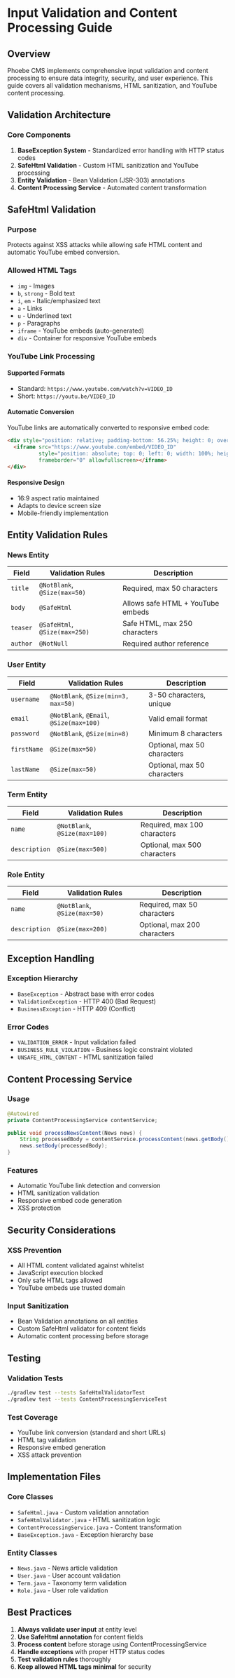 # Input Validation and Content Processing Guide

## Overview

Phoebe CMS implements comprehensive input validation and content processing to ensure data integrity,
security, and user experience. This guide covers all validation mechanisms, HTML sanitization, and
YouTube content processing.

## Validation Architecture

### Core Components

1. **BaseException System** - Standardized error handling with HTTP status codes
2. **SafeHtml Validation** - Custom HTML sanitization and YouTube processing
3. **Entity Validation** - Bean Validation (JSR-303) annotations
4. **Content Processing Service** - Automated content transformation

## SafeHtml Validation

### Purpose
Protects against XSS attacks while allowing safe HTML content and automatic YouTube embed conversion.

### Allowed HTML Tags
- `img` - Images
- `b`, `strong` - Bold text
- `i`, `em` - Italic/emphasized text
- `a` - Links
- `u` - Underlined text
- `p` - Paragraphs
- `iframe` - YouTube embeds (auto-generated)
- `div` - Container for responsive YouTube embeds

### YouTube Link Processing

#### Supported Formats
- Standard: `https://www.youtube.com/watch?v=VIDEO_ID`
- Short: `https://youtu.be/VIDEO_ID`

#### Automatic Conversion
YouTube links are automatically converted to responsive embed code:

```html
<div style="position: relative; padding-bottom: 56.25%; height: 0; overflow: hidden;">
  <iframe src="https://www.youtube.com/embed/VIDEO_ID" 
          style="position: absolute; top: 0; left: 0; width: 100%; height: 100%;" 
          frameborder="0" allowfullscreen></iframe>
</div>
```

#### Responsive Design
- 16:9 aspect ratio maintained
- Adapts to device screen size
- Mobile-friendly implementation

## Entity Validation Rules

### News Entity

| Field | Validation Rules | Description |
|-------|------------------|-------------|
| `title` | `@NotBlank`, `@Size(max=50)` | Required, max 50 characters |
| `body` | `@SafeHtml` | Allows safe HTML + YouTube embeds |
| `teaser` | `@SafeHtml`, `@Size(max=250)` | Safe HTML, max 250 characters |
| `author` | `@NotNull` | Required author reference |

### User Entity

| Field | Validation Rules | Description |
|-------|------------------|-------------|
| `username` | `@NotBlank`, `@Size(min=3, max=50)` | 3-50 characters, unique |
| `email` | `@NotBlank`, `@Email`, `@Size(max=100)` | Valid email format |
| `password` | `@NotBlank`, `@Size(min=8)` | Minimum 8 characters |
| `firstName` | `@Size(max=50)` | Optional, max 50 characters |
| `lastName` | `@Size(max=50)` | Optional, max 50 characters |

### Term Entity

| Field | Validation Rules | Description |
|-------|------------------|-------------|
| `name` | `@NotBlank`, `@Size(max=100)` | Required, max 100 characters |
| `description` | `@Size(max=500)` | Optional, max 500 characters |

### Role Entity

| Field | Validation Rules | Description |
|-------|------------------|-------------|
| `name` | `@NotBlank`, `@Size(max=50)` | Required, max 50 characters |
| `description` | `@Size(max=200)` | Optional, max 200 characters |

## Exception Handling

### Exception Hierarchy
- `BaseException` - Abstract base with error codes
- `ValidationException` - HTTP 400 (Bad Request)
- `BusinessException` - HTTP 409 (Conflict)

### Error Codes
- `VALIDATION_ERROR` - Input validation failed
- `BUSINESS_RULE_VIOLATION` - Business logic constraint violated
- `UNSAFE_HTML_CONTENT` - HTML sanitization failed

## Content Processing Service

### Usage
```java
@Autowired
private ContentProcessingService contentService;

public void processNewsContent(News news) {
    String processedBody = contentService.processContent(news.getBody());
    news.setBody(processedBody);
}
```

### Features
- Automatic YouTube link detection and conversion
- HTML sanitization validation
- Responsive embed code generation
- XSS protection

## Security Considerations

### XSS Prevention
- All HTML content validated against whitelist
- JavaScript execution blocked
- Only safe HTML tags allowed
- YouTube embeds use trusted domain

### Input Sanitization
- Bean Validation annotations on all entities
- Custom SafeHtml validator for content fields
- Automatic content processing before storage

## Testing

### Validation Tests
```bash
./gradlew test --tests SafeHtmlValidatorTest
./gradlew test --tests ContentProcessingServiceTest
```

### Test Coverage
- YouTube link conversion (standard and short URLs)
- HTML tag validation
- Responsive embed generation
- XSS attack prevention

## Implementation Files

### Core Classes
- `SafeHtml.java` - Custom validation annotation
- `SafeHtmlValidator.java` - HTML sanitization logic
- `ContentProcessingService.java` - Content transformation
- `BaseException.java` - Exception hierarchy base

### Entity Classes
- `News.java` - News article validation
- `User.java` - User account validation
- `Term.java` - Taxonomy term validation
- `Role.java` - User role validation

## Best Practices

1. **Always validate user input** at entity level
2. **Use SafeHtml annotation** for content fields
3. **Process content** before storage using ContentProcessingService
4. **Handle exceptions** with proper HTTP status codes
5. **Test validation rules** thoroughly
6. **Keep allowed HTML tags minimal** for security